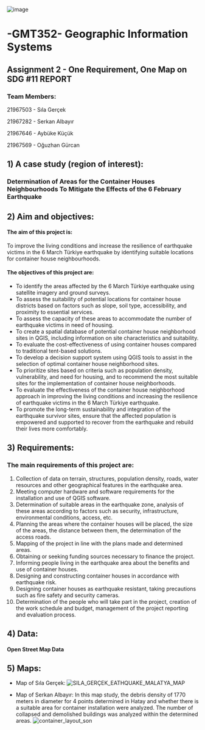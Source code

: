 ![image](https://user-images.githubusercontent.com/120742302/228538613-fe90ac95-443e-4efc-be87-84007dc29b19.png)

# -GMT352- Geographic Information Systems 

## Assignment 2 - One Requirement, One Map on SDG #11  REPORT

### Team Members:

21967503 - Sıla Gerçek

21967282 - Serkan Albayır

21967646 - Aybüke Küçük

21967569 - Oğuzhan Gürcan

## 1) A case study (region of interest): 
### Determination of Areas for the Container Houses Neighbourhoods To Mitigate the Effects of the 6 February Earthquake


## 2) Aim and objectives:
#### The aim of this project is:
To improve the living conditions and increase the resilience of earthquake victims in the 6 March Türkiye earthquake by identifying suitable locations for container house neighbourhoods.

#### The objectives of this project are:

* To identify the areas affected by the 6 March Türkiye earthquake using satellite imagery and ground surveys.
* To assess the suitability of potential locations for container house districts based on factors such as slope, soil type, accessibility, and proximity to essential services.
* To assess the capacity of these areas to accommodate the number of earthquake victims in need of housing.
* To create a spatial database of potential container house neighborhood sites in QGIS, including information on site characteristics and suitability.
* To evaluate the cost-effectiveness of using container houses compared to traditional tent-based solutions.
* To develop a decision support system using QGIS tools to assist in the selection of optimal container house neighborhood sites.
* To prioritize sites based on criteria such as population density, vulnerability, and need for housing, and to recommend the most suitable sites for the implementation of container house neighborhoods.
* To evaluate the effectiveness of the container house neighborhood approach in improving the living conditions and increasing the resilience of earthquake victims in the 6 March Türkiye earthquake.
* To promote the long-term sustainability and integration of the earthquake survivor sites, ensure that the affected population is empowered and supported to recover from the earthquake and rebuild their lives more comfortably.

## 3) Requirements:
### The main requirements of this project are:
1) Collection of data on terrain, structures, population density, roads, water resources and other geographical features in the earthquake area.
2) Meeting computer hardware and software requirements for the installation and use of QGIS software.
3) Determination of suitable areas in the earthquake zone, analysis of these areas according to factors such as security, infrastructure, environmental conditions, access, etc.
4) Planning the areas where the container houses will be placed, the size of the areas, the distance between them, the determination of the access roads.
5) Mapping of the project in line with the plans made and determined areas.
6) Obtaining or seeking funding sources necessary to finance the project.
7) Informing people living in the earthquake area about the benefits and use of container houses.
8) Designing and constructing container houses in accordance with earthquake risk.
9) Designing container houses as earthquake resistant, taking precautions such as fire safety and security cameras.
10) Determination of the people who will take part in the project, creation of the work schedule and budget, management of the project reporting and evaluation process.

## 4) Data:

#### Open Street Map Data

## 5) Maps:
* Map of Sıla Gerçek:
![SILA_GERÇEK_EATHQUAKE_MALATYA_MAP](https://user-images.githubusercontent.com/120742302/228562845-f1a9af0f-b2fb-4ba5-9e59-5d8f1e7af8d1.png)

* Map of Serkan Albayır:
 In this map study, the debris density of 1770 meters in diameter for 4 points determined in Hatay and whether there is a suitable area for container installation were analyzed. The number of collapsed and demolished buildings was analyzed within the determined areas.
![container_layout_son](https://user-images.githubusercontent.com/115184884/230793176-eb037257-0f82-4754-8c92-f9f89b9747fe.png)

